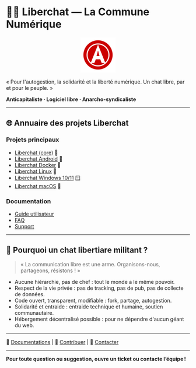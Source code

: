 # 🚩✊ Liberchat — La Commune Numérique

<p align="center">
  <img src="assets/icons/256x256/liberchat.png" alt="Logo Liberchat" width="96" height="96" />
</p>

« Pour l'autogestion, la solidarité et la liberté numérique. Un chat libre, par et pour le peuple. »

**Anticapitaliste · Logiciel libre · Anarcho-syndicaliste**

---

## 🌐 Annuaire des projets Liberchat

### Projets principaux
- [Liberchat (core)](https://github.com/Liberchat/Liberchat) 💬
- [Liberchat Android](https://github.com/Liberchat/Liberchat-android) 🤖
- [Liberchat Docker](https://github.com/Liberchat/Liberchat-docker) 🐳
- [Liberchat Linux](https://github.com/Liberchat/Liberchat-Linux) 🐧
- [Liberchat Windows 10/11](https://github.com/Liberchat/Liberchat-win10-11) 🪟
- [Liberchat macOS](https://github.com/Liberchat/Liberchat-macOS) 🍏
  
### Documentation
- [Guide utilisateur](https://github.com/Liberchat/Liberchat/blob/Liberchat6.1.16/docs/Home.md)
- [FAQ](https://github.com/Liberchat/Liberchat/wiki/FAQ)
- [Support](mailto:contact@unionlibertaireanarchiste.org)

---

## 🏴 Pourquoi un chat libertiare militant ?

> « La communication libre est une arme. Organisons-nous, partageons, résistons ! »

- Aucune hiérarchie, pas de chef : tout le monde a le même pouvoir.
- Respect de la vie privée : pas de tracking, pas de pub, pas de collecte de données.
- Code ouvert, transparent, modifiable : fork, partage, autogestion.
- Solidarité et entraide : entraide technique et humaine, soutien communautaire.
- Hébergement décentralisé possible : pour ne dépendre d'aucun géant du web.

---

📝 [Documentations](#) | 🤝 [Contribuer](#) | 📧 [Contacter](mailto:contact@unionlibertaireanarchiste.org)

---

**Pour toute question ou suggestion, ouvre un ticket ou contacte l’équipe !**
